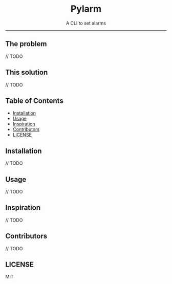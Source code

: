 <div align="center">
<h1>Pylarm</h1>

<p>A CLI to set alarms</p>
</div>

<hr />

## The problem

// TODO

## This solution

// TODO

## Table of Contents

<!-- START doctoc generated TOC please keep comment here to allow auto update -->
<!-- DON'T EDIT THIS SECTION, INSTEAD RE-RUN doctoc TO UPDATE -->

- [Installation](#installation)
- [Usage](#usage)
- [Inspiration](#inspiration)
- [Contributors](#contributors)
- [LICENSE](#license)

<!-- END doctoc generated TOC please keep comment here to allow auto update -->

## Installation
// TODO

## Usage
// TODO

## Inspiration
// TODO

## Contributors
// TODO

## LICENSE
MIT

